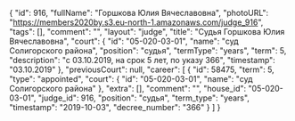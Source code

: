 {
    "id": 916,
    "fullName": "Горшкова Юлия Вячеславовна",
    "photoURL": "https://members2020by.s3.eu-north-1.amazonaws.com/judge_916",
    "tags": [],
    "comment": "",
    "layout": "judge",
    "title": "Судья Горшкова Юлия Вячеславовна",
    "court": {
        "id": "05-020-03-01",
        "name": "суд Солигорского района",
        "position": "судья",
        "termType": "years",
        "term": 5,
        "description": "c 03.10.2019, на срок 5 лет, по указу 366",
        "timestamp": "03.10.2019"
    },
    "previousCourt": null,
    "career": [
        {
            "id": 58475,
            "term": 5,
            "type": "appointed",
            "court": {
                "id": "05-020-03-01",
                "name": "суд Солигорского района"
            },
            "extra": [],
            "comment": "",
            "house_id": "05-020-03-01",
            "judge_id": 916,
            "position": "судья",
            "term_type": "years",
            "timestamp": "2019-10-03",
            "decree_number": "366"
        }
    ]
}